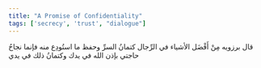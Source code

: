 ```yaml
---
title: "A Promise of Confidentiality"
tags: ['secrecy', 'trust', "dialogue"]
---
```


 قال برزويه مِنْ أَفْضَل الأشياء في الرِّجال كتمانُ السرِّ وحفظ ما استُودِع منه فإنما نجاحُ حاجتي بإذن الله في يدك وكتمانُ ذلك في يدي
